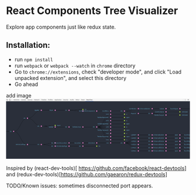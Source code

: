 # React Components Tree Visualizer

Explore app components just like redux state.

## Installation:

- run `npm install`
- run `webpack` or `webpack --watch` in `chrome` directory
- Go to `chrome://extensions`, check "developer mode", and click "Load
unpacked extension", and select this directory
- Go ahead

add image
![](/images/react-app-view.png)


Inspired by (react-dev-tools)[ https://github.com/facebook/react-devtools] and
(redux-dev-tools)[https://github.com/gaearon/redux-devtools]

TODO/Known issues: sometimes disconnected port appears.
